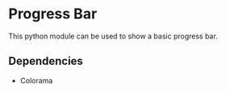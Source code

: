 Progress Bar
============

This python module can be used to show a basic progress bar.

Dependencies
------------
 + Colorama
